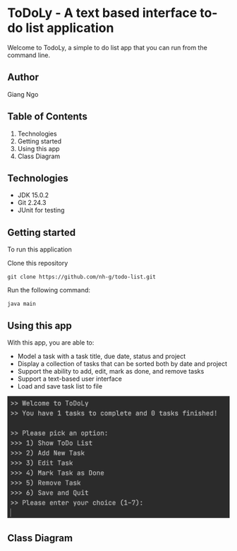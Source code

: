 # ToDoLy - A text based interface to-do list application

Welcome to TodoLy, a simple to do list app that you can run from the command line.

## Author
Giang Ngo

## Table of Contents

1. Technologies
2. Getting started
3. Using this app
4. Class Diagram

## Technologies
- JDK 15.0.2
- Git 2.24.3
- JUnit for testing

## Getting started
To run this application

Clone this repository
````
git clone https://github.com/nh-g/todo-list.git
````
Run the following command:
````
java main
````

## Using this app
With this app, you are able to:
- Model a task with a task title, due date, status and project
- Display a collection of tasks that can be sorted both by date and project
- Support the ability to add, edit, mark as done, and remove tasks
- Support a text-based user interface
- Load and save task list to file

![alt text](https://github.com/nh-g/todo-list/blob/main/TodoLy%20Screenshot.png)

## Class Diagram

